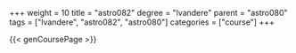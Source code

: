 +++
weight = 10
title = "astro082"
degree = "lvandere"
parent = "astro080"
tags = ["lvandere", "astro082", "astro080"]
categories = ["course"]
+++

{{< genCoursePage >}}
